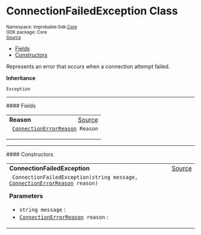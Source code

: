
# ConnectionFailedException Class
<sup>
Namespace: Improbable.Gdk.<a href="{{.Site.BaseURL}}/api/core-index">Core</a><br/>
GDK package: Core<br/>
<a href="https://www.github.com/spatialos/gdk-for-unity/blob/88a422dc255ef1d47ee9385f226ca439f31c000b/workers/unity/Packages/io.improbable.gdk.core/Exceptions/ConnectionFailedException.cs/#L20">Source</a>
<style>
a code {
                    padding: 0em 0.25em!important;
}
code {
                    background-color: #ffffff!important;
}
</style>
</sup>
<nav id="pageToc" class="page-toc"><ul><li><a href="#fields">Fields</a>
<li><a href="#constructors">Constructors</a>
</ul></nav>

</p>



<p>Represents an error that occurs when a connection attempt failed. </p>



</p>

<b>Inheritance</b>

<code>Exception</code>






</p>
<hr style="width:100%; border-top-color:#d8d8d8" />
#### Fields


</p>




<table width="100%">
    <tr>
        <td style="border-right:none"><a id="reason"></a><b>Reason</b></td>
        <td style="border-left:none; text-align:right"><a href="https://www.github.com/spatialos/gdk-for-unity/blob/88a422dc255ef1d47ee9385f226ca439f31c000b/workers/unity/Packages/io.improbable.gdk.core/Exceptions/ConnectionFailedException.cs/#L22">Source</a></td>
    </tr>
    <tr>
        <td colspan="2">
<code> <a href="{{.Site.BaseURL}}/api/core/connection-error-reason">ConnectionErrorReason</a> Reason</code></p>


</td>
    </tr>
</table>







</p>
<hr style="width:100%; border-top-color:#d8d8d8" />
#### Constructors


</p>




<table width="100%">
    <tr>
        <td style="border-right:none"><a id="connectionfailedexception-string-connectionerrorreason"></a><b>ConnectionFailedException</b></td>
        <td style="border-left:none; text-align:right"><a href="https://www.github.com/spatialos/gdk-for-unity/blob/88a422dc255ef1d47ee9385f226ca439f31c000b/workers/unity/Packages/io.improbable.gdk.core/Exceptions/ConnectionFailedException.cs/#L24">Source</a></td>
    </tr>
    <tr>
        <td colspan="2">
<code> ConnectionFailedException(string message, <a href="{{.Site.BaseURL}}/api/core/connection-error-reason">ConnectionErrorReason</a> reason)</code></p>



</p>

<b>Parameters</b>

<ul>
<li><code>string message</code> : </li>
<li><code><a href="{{.Site.BaseURL}}/api/core/connection-error-reason">ConnectionErrorReason</a> reason</code> : </li>
</ul>





</td>
    </tr>
</table>






